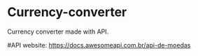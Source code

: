 # Currency-converter
Currency converter made with API.

#API website:
https://docs.awesomeapi.com.br/api-de-moedas
